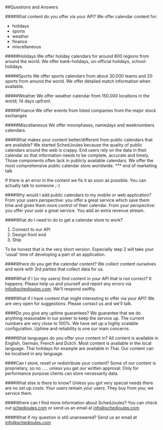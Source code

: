 ##Questions and Answers

####What content do you offer via your API?
We offer calendar content for:
*  holidays
*  sports
*  weather
*  finance
*  miscellaneous

#####Holidays
We offer holiday calendars for around 800 regions from around the world. We offer bank-holidays, un-official holidays,
school-holidays.

#####Sports
We offer sports calendars from about 30.000 teams and 20 sports from around the world. We offer detailed match
information when available.

#####Weather
We offer weather calendar from 150.000 locations in the world; 14 days upfront.

#####Finance
We offer events from listed companies from the major stock exchanges

#####Miscellaneous
We offer moonphases, namedays and weeknumbers calendars.

####What makes your content better/different from public calendars that are available?
We started SchedJoules because the quality of public calendars around the web is crappy. End users rely on the
data in their calendar so that information needs to be complete, accurate and timely. Those components often lack in
publicly available calendars. We offer the most comprehensive public calendar store worldwide. *** end of marketing
talk

If there is an error in the content we fix it as soon as possible. You can actually talk to someone ;-)

####Why would I add public calendars to my mobile or web application?
From your users perspective: you offer a great service which save them time and gives them more control of their
calendar.
From your perspective: you offer your user a great service. You add an extra revenue stream.

####What do I need to do to get a calendar store to work?
1. Connect to our API
2. Design front end
3. Ship

To be honest that is the very short version. Especially step 2 will take your 'usual' time of developing a part of an
 application.

####Where do you get the calendar content?
We collect content ourselves and work with 3rd parties that collect data for us.

####What if I (or my users) find content in your API that is not correct?
It happens. Please help us and yourself and report any errors via info@schedjoules.com. We'll respond swiftly.

####What if I have content that might interesting to offer via your API?
We are very open for suggestions. Please contact us and we'll talk.

####Do you give any uptime guarantees?
We guarantee that we do anything reasonable in our power to keep the service up. The current numbers are very close
to 100%. We have set up a highly scalable configuration. Uptime and reliability is one our main concerns.

####What languages do you offer your content in?
All content is available in English, German, French and Dutch. Most content is available in the local language.
Thai holidays for example are available in Thai. Our content can be localised in any language.

####Can I store, resell or redistribute your content?
Some of our content is proprietary, so no ..... unless you get our written approval. Only for performance purpose
clients can store necessarily data.

####What else is there to know?
Unless you got very special needs there are no set up costs.
Your users remain your users. They buy from you; we service them.

####Where can I find more information about SchedJoules?
You can check out [schedjoules.com](http://schedjoules.com) or send us an email at info@schedjoules.com

####What if my question is still unanswered?
Send us an email at info@schedjoules.com